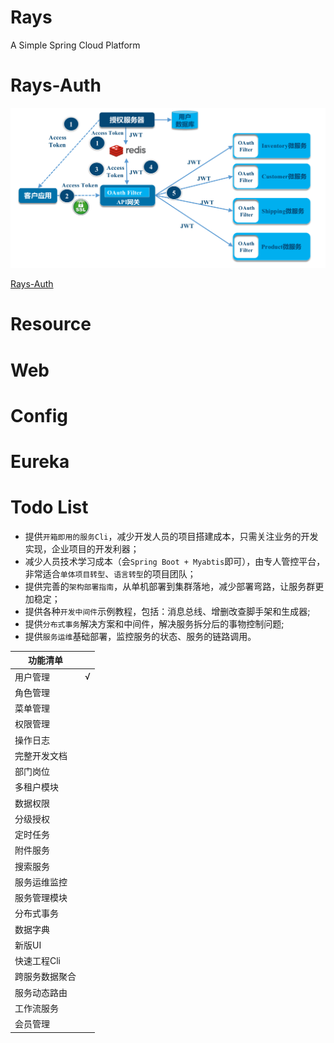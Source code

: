 # Rays
A Simple Spring Cloud Platform


# Rays-Auth

![oauth2.0](img/oauth2.png)


[Rays-Auth ](https://github.com/EtachGu/rays-auth)


# Resource


# Web


# Config

# Eureka


# Todo List

- 提供`开箱即用的服务Cli`，减少开发人员的项目搭建成本，只需关注业务的开发实现，企业项目的开发利器；
- 减少人员技术学习成本（会`Spring Boot + Myabtis`即可），由专人管控平台，非常适合`单体项目转型`、`语言转型`的项目团队；
- 提供完善的`架构部署指南`，从单机部署到集群落地，减少部署弯路，让服务群更加稳定；
- 提供各种`开发中间件`示例教程，包括：消息总线、增删改查脚手架和生成器;
- 提供`分布式事务`解决方案和中间件，解决服务拆分后的事物控制问题;
- 提供`服务运维`基础部署，监控服务的状态、服务的链路调用。

功能清单 ||
---|---
用户管理| √
角色管理|
菜单管理|
权限管理|
操作日志|
完整开发文档|
部门岗位|
多租户模块|
数据权限|
分级授权|
定时任务|
附件服务|
搜索服务|
服务运维监控| 
服务管理模块|
分布式事务|
数据字典|
新版UI|
快速工程Cli|
跨服务数据聚合|
服务动态路由|
工作流服务|
会员管理|
